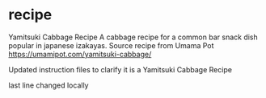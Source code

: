 # recipe
Yamitsuki Cabbage Recipe
A cabbage recipe for a common bar snack dish popular in japanese izakayas. Source recipe from Umama Pot https://umamipot.com/yamitsuki-cabbage/

Updated instruction files to clarify it is a Yamitsuki Cabbage Recipe

last line changed locally
